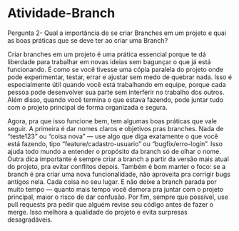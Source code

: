 # Atividade-Branch
Pergunta 2- Qual a importância de se criar Branches em um projeto e quai as boas práticas que se deve ter ao criar uma Branch?

Criar branches em um projeto é uma prática essencial porque te dá liberdade para trabalhar em novas ideias sem bagunçar o que já está funcionando. É como se você tivesse uma cópia paralela do projeto onde pode experimentar, testar, errar e ajustar sem medo de quebrar nada. Isso é especialmente útil quando você está trabalhando em equipe, porque cada pessoa pode desenvolver sua parte sem interferir no trabalho dos outros. Além disso, quando você termina o que estava fazendo, pode juntar tudo com o projeto principal de forma organizada e segura.

Agora, pra que isso funcione bem, tem algumas boas práticas que vale seguir. A primeira é dar nomes claros e objetivos pras branches. Nada de “teste123” ou “coisa nova” — use algo que diga exatamente o que você está fazendo, tipo “feature/cadastro-usuario” ou “bugfix/erro-login”. Isso ajuda todo mundo a entender o propósito da branch só de olhar o nome. Outra dica importante é sempre criar a branch a partir da versão mais atual do projeto, pra evitar conflitos depois. Também é bom manter o foco: se a branch é pra criar uma nova funcionalidade, não aproveita pra corrigir bugs antigos nela. Cada coisa no seu lugar. E não deixe a branch parada por muito tempo — quanto mais tempo você demora pra juntar com o projeto principal, maior o risco de dar confusão. Por fim, sempre que possível, use pull requests pra pedir que alguém revise seu código antes de fazer o merge. Isso melhora a qualidade do projeto e evita surpresas desagradáveis.
